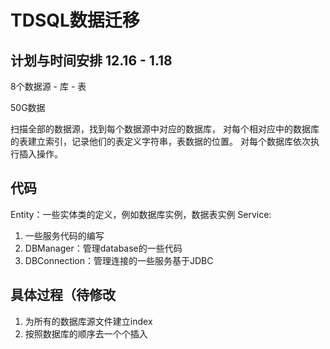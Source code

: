 # TDSQL数据迁移

## 计划与时间安排 12.16 - 1.18

8个数据源 - 库 - 表

50G数据

扫描全部的数据源，找到每个数据源中对应的数据库，
对每个相对应中的数据库的表建立索引，记录他们的表定义字符串，表数据的位置。
对每个数据库依次执行插入操作。

## 代码
Entity：一些实体类的定义，例如数据库实例，数据表实例
Service:
1. 一些服务代码的编写
2. DBManager：管理database的一些代码
3. DBConnection：管理连接的一些服务基于JDBC

## 具体过程（待修改
1. 为所有的数据库源文件建立index
2. 按照数据库的顺序去一个个插入